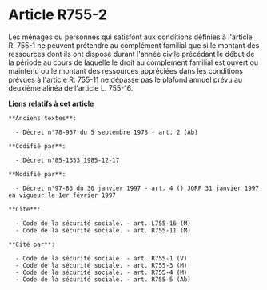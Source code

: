 # Article R755-2

Les ménages ou personnes qui satisfont aux conditions définies à l'article R. 755-1 ne peuvent prétendre au complément
familial que si le montant des ressources dont ils ont disposé durant l'année civile précédant le début de la période au
cours de laquelle le droit au complément familial est ouvert ou maintenu ou le montant des ressources appréciées dans les
conditions prévues à l'article R. 755-11 ne dépasse pas le plafond annuel prévu au deuxième alinéa de l'article L. 755-16.

**Liens relatifs à cet article**

	**Anciens textes**:

	  - Décret n°78-957 du 5 septembre 1978 - art. 2 (Ab)

	**Codifié par**:

	  - Décret n°85-1353 1985-12-17

	**Modifié par**:

	  - Décret n°97-83 du 30 janvier 1997 - art. 4 () JORF 31 janvier 1997 en vigueur le 1er février 1997

	**Cite**:

	  - Code de la sécurité sociale. - art. L755-16 (M)
	  - Code de la sécurité sociale. - art. R755-11 (M)

	**Cité par**:

	  - Code de la sécurité sociale. - art. R755-1 (V)
	  - Code de la sécurité sociale. - art. R755-3 (M)
	  - Code de la sécurité sociale. - art. R755-4 (M)
	  - Code de la sécurité sociale. - art. R755-5 (Ab)
